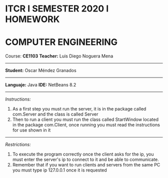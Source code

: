 # ITCR I SEMESTER 2020 I HOMEWORK
# COMPUTER ENGINEERING
Course: **CE1103**
**Teacher:** Luis Diego Noguera Mena
***
**Student:** Oscar Méndez Granados
***
**Languaje:** Java
**IDE:** NetBeans 8.2
***
*Instructions:*
1.  As a first step you must run the server, it is in the package called com.Server and the class is called Server
2.  Then to run a client you must run the class called StartWindow located in the package com.Client, once running you must read the instructions for use shown in it
***
*Restrictions:*
1.  To execute the program correctly once the client asks for the ip, you must enter the server's ip to connect to it and be able to communicate.
2.  Remember that if you want to run clients and servers from the same PC you must type ip 127.0.0.1 once it is requested
